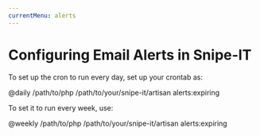 ```yaml
---
currentMenu: alerts
---
```


# Configuring Email Alerts in Snipe-IT

To set up the cron to run every day, set up your crontab as:

@daily /path/to/php /path/to/your/snipe-it/artisan alerts:expiring

To set it to run every week, use:

@weekly /path/to/php /path/to/your/snipe-it/artisan alerts:expiring
